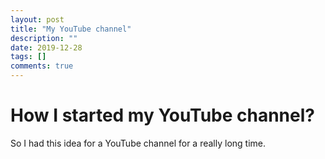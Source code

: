 ```yaml
---
layout: post
title: "My YouTube channel"
description: ""
date: 2019-12-28
tags: []
comments: true
---
```


# How I started my YouTube channel?

So I had this idea for a YouTube channel for a really long time.
